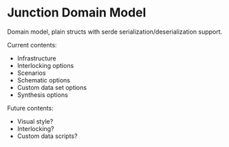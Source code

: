 # Junction Domain Model

Domain model, plain structs with serde serialization/deserialization support. 

Current contents:

* Infrastructure
* Interlocking options
* Scenarios
* Schematic options
* Custom data set options
* Synthesis options


Future contents:

* Visual style?
* Interlocking?
* Custom data scripts?

